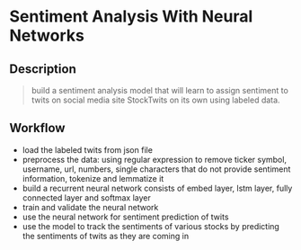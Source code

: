 # Sentiment Analysis With Neural Networks

## Description

> build a sentiment analysis model that will learn to assign sentiment to twits on social media site StockTwits on its own using labeled data.


## Workflow
- load the labeled twits from json file
- preprocess the data: using regular expression to remove ticker symbol, username, url, numbers, single characters that do not provide sentiment information, tokenize and lemmatize it
- build a recurrent neural network consists of embed layer, lstm layer, fully connected layer and softmax layer
- train and validate the neural network
- use the neural network for sentiment prediction of twits
- use the model to track the sentiments of various stocks by predicting the sentiments of twits as they are coming in
